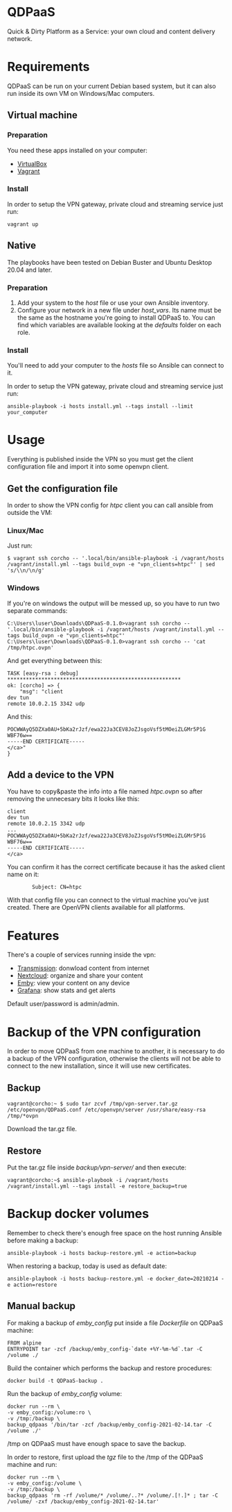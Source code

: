 # QDPaaS

Quick & Dirty Platform as a Service: your own cloud and content delivery network.


# Requirements

QDPaaS can be run on your current Debian based system, but it can also run inside its own VM on Windows/Mac computers.

## Virtual machine

### Preparation

You need these apps installed on your computer:
- [VirtualBox](https://www.virtualbox.org/wiki/Downloads)
- [Vagrant](https://www.vagrantup.com/downloads.html)

### Install

In order to setup the VPN gateway, private cloud and streaming service just run:

```shell
vagrant up
```

## Native

The playbooks have been tested on Debian Buster and Ubuntu Desktop 20.04 and later.

### Preparation

1. Add your system to the _host_ file or use your own Ansible inventory.
2. Configure your network in a new file under *host_vars*. Its name must be the same as the hostname you're going to install QDPaaS to. You can find which variables are available looking at the _defaults_ folder on each role.

### Install

You'll need to add your computer to the _hosts_ file so Ansible can connect to it.

In order to setup the VPN gateway, private cloud and streaming service just run:

```shell
ansible-playbook -i hosts install.yml --tags install --limit your_computer
```


# Usage

Everything is published inside the VPN so you must get the client configuration file and import it into some openvpn client.

## Get the configuration file

In order to show the VPN config for _htpc_ client you can call ansible from outside the VM:

### Linux/Mac

Just run:

```shell
$ vagrant ssh corcho -- '.local/bin/ansible-playbook -i /vagrant/hosts /vagrant/install.yml --tags build_ovpn -e "vpn_clients=htpc"' | sed 's/\\n/\n/g'
```

### Windows

If you're on windows the output will be messed up, so you have to run two separate commands:

```shell
C:\Users\luser\Downloads\QDPaaS-0.1.0>vagrant ssh corcho -- '.local/bin/ansible-playbook -i /vagrant/hosts /vagrant/install.yml --tags build_ovpn -e "vpn_clients=htpc"'
C:\Users\luser\Downloads\QDPaaS-0.1.0>vagrant ssh corcho -- 'cat /tmp/htpc.ovpn'
```

And get everything between this:

```shell
TASK [easy-rsa : debug] ********************************************************
ok: [corcho] => {
    "msg": "client
dev tun
remote 10.0.2.15 3342 udp
```

And this:

```shell
POCWWAyQ5DZXa0AU+5bKa2rJzf/ewa22Ja3CEV8JoZJsgoVsf5tMOeiZLGMr5P1G
WBF76w==
-----END CERTIFICATE-----
</ca>"
}
```

## Add a device to the VPN

You have to copy&paste the info into a file named _htpc.ovpn_ so after removing the unnecesary bits it looks like this:

```shell
client
dev tun
remote 10.0.2.15 3342 udp
...
POCWWAyQ5DZXa0AU+5bKa2rJzf/ewa22Ja3CEV8JoZJsgoVsf5tMOeiZLGMr5P1G
WBF76w==
-----END CERTIFICATE-----
</ca>
```

You can confirm it has the correct certificate because it has the asked client name on it:

```shell
        Subject: CN=htpc
```

With that config file you can connect to the virtual machine you've just created. There are OpenVPN clients available for all platforms.


# Features

There's a couple of services running inside the vpn:
- [Transmission](http://transmission.qdpaas.vpn): donwload content from internet
- [Nextcloud](http://nube.qdpaas.vpn): organize and share your content
- [Emby](http://emby.qdpaas.vpn): view your content on any device
- [Grafana](http://grafana.qdpaas.vpn): show stats and get alerts

Default user/password is admin/admin.


# Backup of the VPN configuration

In order to move QDPaaS from one machine to another, it is necessary to do a backup of the VPN configuration, otherwise the clients will not be able to connect to the new installation, since it will use new certificates.

## Backup

```shell
vagrant@corcho:~ $ sudo tar zcvf /tmp/vpn-server.tar.gz /etc/openvpn/QDPaaS.conf /etc/openvpn/server /usr/share/easy-rsa /tmp/*ovpn
```

Download the tar.gz file.


## Restore

Put the tar.gz file inside _backup/vpn-server/_ and then execute:

```shell
vagrant@corcho:~$ ansible-playbook -i /vagrant/hosts /vagrant/install.yml --tags install -e restore_backup=true
```


# Backup docker volumes

Remember to check there's enough free space on the host running Ansible before making a backup:

```shell
ansible-playbook -i hosts backup-restore.yml -e action=backup
```

When restoring a backup, today is used as default date:

```shell
ansible-playbook -i hosts backup-restore.yml -e docker_date=20210214 -e action=restore
```

## Manual backup

For making a backup of *emby_config* put inside a file _Dockerfile_ on QDPaaS machine:

```shell
FROM alpine
ENTRYPOINT tar -zcf /backup/emby_config-`date +%Y-%m-%d`.tar -C /volume ./
```

Build the container which performs the backup and restore procedures:

```shell
docker build -t QDPaaS-backup .
```

Run the backup of *emby_config* volume:

```shell
docker run --rm \
-v emby_config:/volume:ro \
-v /tmp:/backup \
backup_qdpaas '/bin/tar -zcf /backup/emby_config-2021-02-14.tar -C /volume ./'
```

/tmp on QDPaaS must have enough space to save the backup. 

In order to restore, first upload the _tgz_ file to the /tmp of the QDPaaS machine and run:

```shell
docker run --rm \
-v emby_config:/volume \
-v /tmp:/backup \
backup_qdpaas 'rm -rf /volume/* /volume/..?* /volume/.[!.]* ; tar -C /volume/ -zxf /backup/emby_config-2021-02-14.tar'
```
